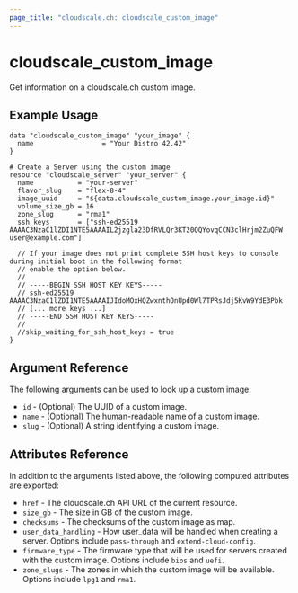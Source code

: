 ```yaml
---
page_title: "cloudscale.ch: cloudscale_custom_image"
---
```


# cloudscale\_custom\_image

Get information on a cloudscale.ch custom image.

## Example Usage

```hcl
data "cloudscale_custom_image" "your_image" {
  name                 = "Your Distro 42.42"
}

# Create a Server using the custom image
resource "cloudscale_server" "your_server" {
  name           = "your-server"
  flavor_slug    = "flex-8-4"
  image_uuid     = "${data.cloudscale_custom_image.your_image.id}"
  volume_size_gb = 16
  zone_slug      = "rma1"
  ssh_keys       = ["ssh-ed25519 AAAAC3NzaC1lZDI1NTE5AAAAIL2jzgla23DfRVLQr3KT20QQYovqCCN3clHrjm2ZuQFW user@example.com"]

  // If your image does not print complete SSH host keys to console during initial boot in the following format
  // enable the option below.
  //  
  // -----BEGIN SSH HOST KEY KEYS-----
  // ssh-ed25519 AAAAC3NzaC1lZDI1NTE5AAAAIJIdoMOxHQZwxnthOnUpd0Wl7TPRsJdj5KvW9YdE3Pbk
  // [... more keys ...] 
  // -----END SSH HOST KEY KEYS----- 
  //
  //skip_waiting_for_ssh_host_keys = true
}
```

## Argument Reference

The following arguments can be used to look up a custom image:

* `id` - (Optional) The UUID of a custom image.
* `name` - (Optional) The human-readable name of a custom image.
* `slug` - (Optional) A string identifying a custom image.

## Attributes Reference

In addition to the arguments listed above, the following computed attributes are exported:

* `href` - The cloudscale.ch API URL of the current resource.
* `size_gb` - The size in GB of the custom image.
* `checksums` - The checksums of the custom image as map.
* `user_data_handling` - How user_data will be handled when creating a server. Options include `pass-through` and `extend-cloud-config`.
* `firmware_type` - The firmware type that will be used for servers created with the custom image. Options include `bios` and `uefi`.
* `zone_slugs` - The zones in which the custom image will be available. Options include `lpg1` and `rma1`.
